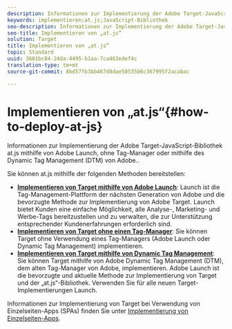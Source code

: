 ```yaml
---
description: Informationen zur Implementierung der Adobe Target-JavaScript-Bibliothek at.js mithilfe von Adobe Launch, ohne Tag-Manager oder mithilfe des Dynamic Tag Management (DTM) von Adobe.
keywords: implementieren;at.js;JavaScript-Bibliothek
seo-description: Informationen zur Implementierung der Adobe Target-JavaScript-Bibliothek at.js mithilfe von Adobe Launch, ohne Tag-Manager oder mithilfe des Dynamic Tag Management (DTM) von Adobe.
seo-title: Implementieren von „at.js“
solution: Target
title: Implementieren von „at.js“
topic: Standard
uuid: 3601bc84-24da-4495-b1aa-7ca463edef4c
translation-type: tm+mt
source-git-commit: 8bd57fb3bb467d8dae50535b6c367995f2acabac

---
```



# Implementieren von „at.js“{#how-to-deploy-at-js}

Informationen zur Implementierung der Adobe Target-JavaScript-Bibliothek at.js mithilfe von Adobe Launch, ohne Tag-Manager oder mithilfe des Dynamic Tag Management (DTM) von Adobe..

Sie können at.js mithilfe der folgenden Methoden bereitstellen:

* **[Implementieren von Target mithilfe von Adobe Launch](/help/c-implementing-target/c-implementing-target-for-client-side-web/how-to-deployatjs/cmp-implementing-target-using-adobe-launch.md)**: Launch ist die Tag-Management-Plattform der nächsten Generation von Adobe und die bevorzugte Methode zur Implementierung von Adobe Target. Launch bietet Kunden eine einfache Möglichkeit, alle Analyse-, Marketing- und Werbe-Tags bereitzustellen und zu verwalten, die zur Unterstützung entsprechender Kundenerfahrungen erforderlich sind.
* **[Implementieren von Target ohne einen Tag-Manager](/help/c-implementing-target/c-implementing-target-for-client-side-web/how-to-deployatjs/implementing-target-without-a-tag-manager.md)**: Sie können Target ohne Verwendung eines Tag-Managers (Adobe Launch oder Dynamic Tag Management) implementieren.
* **[Implementieren von Target mithilfe von Dynamic Tag Management](/help/c-implementing-target/c-implementing-target-for-client-side-web/how-to-deployatjs/implementing-target-using-dynamic-tag-management.md)**: Sie können Target mithilfe von Adobe Dynamic Tag Management (DTM), dem alten Tag-Manager von Adobe, implementieren. Adobe Launch ist die bevorzugte und aktuelle Methode zur Implementierung von Target und der „at.js“-Bibliothek. Verwenden Sie für alle neuen Target-Implementierungen Launch.

Informationen zur Implementierung von Target bei Verwendung von Einzelseiten-Apps (SPAs) finden Sie unter [Implementierung von Einzelseiten-Apps](/help/c-implementing-target/c-implementing-target-for-client-side-web/how-to-deployatjs/target-atjs-single-page-application.md).